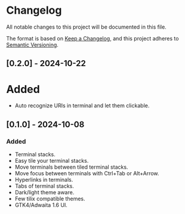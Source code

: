 # Changelog
All notable changes to this project will be documented in this file.

The format is based on [Keep a Changelog](https://keepachangelog.com/en/1.0.0/),
and this project adheres to [Semantic Versioning](https://semver.org/spec/v2.0.0.html).

## [0.2.0] - 2024-10-22

# Added
- Auto recognize URIs in terminal and let them clickable.

## [0.1.0] - 2024-10-08

### Added

- Terminal stacks.
- Easy tile your terminal stacks.
- Move terminals between tiled terminal stacks.
- Move focus between terminals with Ctrl+Tab or Alt+Arrow.
- Hyperlinks in terminals.
- Tabs of terminal stacks.
- Dark/light theme aware.
- Few tilix compatible themes.
- GTK4/Adwaita 1.6 UI.

